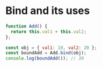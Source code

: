 # Bind and its uses

```js
function Add() {
  return this.val1 + this.val2;
};

const obj = { val1: 10, val2: 20 };
const boundAdd = Add.bind(obj);
console.log(boundAdd()); // 30
```

&nbsp;
